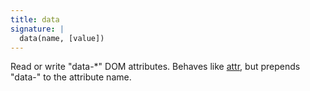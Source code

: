 ```yaml
---
title: data
signature: |
  data(name, [value])
---
```


Read or write "data-\*" DOM attributes. Behaves like [attr](#attr), but prepends
"data-" to the attribute name.
